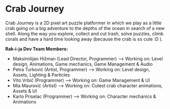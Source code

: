 # Crab Journey

Crab Journey is a 2D pixel art puzzle platformer in which we play as a little crab going on a big adventure to the depths of the ocean in search of a new shell.
Along the way you explore, collect and cut trash, solve puzzles, climb corals and have a hard time looking away (because the crab is so cute :D ).

**Rak-i-ja Dev Team Members:**
 - Maksimilijan Hižman (Lead Director, Programmer) --> Working on: Level design, Animations, Game mechanics, Game Management & Audio
 - Petra Turković (Artist, Programmer) --> Working on: Level design, Assets, Lighting & Particles
 - Vito Vrbić (Programmer) --> Working on: Game Management & UI
 - Mia Maurović (Artist) --> Working on: Cutest crab character animations, Assets & UI 
 - Karlo Priselac (Programmer) --> Working on: Character mechanics & Animations
 

